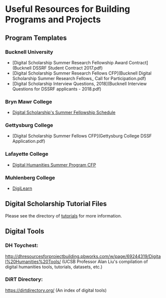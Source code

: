 # Useful Resources for Building Programs and Projects

## Program Templates

### Bucknell University
  - [Digital Scholarship Summer Research Fellowship Award Contract](Bucknell DSSRF Student Contract 2017.pdf)
  - [Digital Scholarship Summer Research Fellows CFP](Bucknell Digital Scholarship Summer Research Fellows_ Call for Participation.pdf)
  - [Digital Scholarship Interview Questions, 2018](Bucknell Interview Questions for DSSRF applicants - 2018.pdf)

### Bryn Mawr College

  - [Digital Scholarship's Summer Fellowship Schedule](BrynMawrDSSF_2017Schedule)

### Gettysburg College
 
  - [Digital Scholarship Summer Fellows CFP](Gettysburg College DSSF Application.pdf)

### Lafayette College

  - [Digital Humanities Summer Program CFP](Lafayette_College_2018_DHSS_Program_Call_For_Proposal.pdf)

### Muhlenberg College

  - [DigiLearn](http://diglearn.blogs.muhlenberg.edu/)
  
## Digital Scholarship Tutorial Files

Please see the directory of [tutorials](../tutorials/tutorials.md) for more information.

## Digital Tools 

### DH Toychest:

http://dhresourcesforprojectbuilding.pbworks.com/w/page/69244319/Digital%20Humanities%20Tools/ (UCSB Professor Alan Liu's compilation of digital humanities tools, tutorials, datasets, etc.)

### DiRT Directory: 

https://dirtdirectory.org/ (An index of digital tools)
